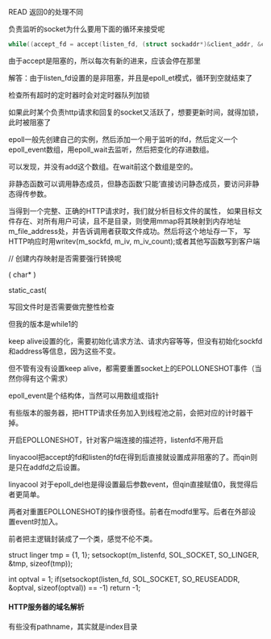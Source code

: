 



READ 返回0的处理不同



负责监听的socket为什么要用下面的循环来接受呢

```C++
while((accept_fd = accept(listen_fd, (struct sockaddr*)&client_addr, &client_addr_len)) > 0)
```

由于accept是阻塞的，所以每次有新的进来，应该会停在那里

解答：由于listen_fd设置的是非阻塞，并且是epoll_et模式，循环到空就结束了








检查所有超时的定时器时会对定时器队列加锁

如果此时某个负责http请求和回复的socket又活跃了，想要更新时间，就得加锁，此时被阻塞了



epoll一般先创建自己的实例，然后添加一个用于监听的lfd，然后定义一个epoll_event数组，用epoll_wait去监听，然后把变化的存进数组。

可以发现，并没有add这个数组。在wait前这个数组是空的。







非静态函数可以调用静态成员，但静态函数‘只能’直接访问静态成员，要访问非静态得传参数。




当得到一个完整、正确的HTTP请求时，我们就分析目标文件的属性， 如果目标文件存在、对所有用户可读，且不是目录，则使用mmap将其映射到内存地址m_file_address处，并告诉调用者获取文件成功。然后将这个地址存一下， 写HTTP响应时用writev(m_sockfd, m_iv, m_iv_count);或者其他写函数写到客户端

// 创建内存映射是否需要强行转换呢

( char* )

static_cast(

写回文件时是否需要做完整性检查

但我的版本是while1的

keep alive设置的化，需要初始化请求方法、请求内容等等，但没有初始化sockfd和address等信息，因为这些不变。

但不管有没有设置keep alive，都需要重置socket上的EPOLLONESHOT事件（当然你得有这个需求）

epoll_event是个结构体，当然可以用数组或指针





有些版本的服务器，把HTTP请求任务加入到线程池之前，会把对应的计时器干掉。




开启EPOLLONESHOT，针对客户端连接的描述符，listenfd不用开启

linyacool把accept的fd和listen的fd在得到后直接就设置成非阻塞的了。而qin则是只在addfd之后设置。

linyacool 对于epoll_del也是得设置最后参数event，但qin直接赋值0，我觉得后者更简单。

两者对重置EPOLLONESHOT的操作很奇怪。前者在modfd里写。后者在外部设置event时加入。

前者把主逻辑封装成了一个类，感觉不伦不类。


struct linger tmp = {1, 1};
        setsockopt(m_listenfd, SOL_SOCKET, SO_LINGER, &tmp, sizeof(tmp));


int optval = 1;
    if(setsockopt(listen_fd, SOL_SOCKET,  SO_REUSEADDR, &optval, sizeof(optval)) == -1)
        return -1;


#### HTTP服务器的域名解析

有些没有pathname，其实就是index目录
